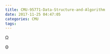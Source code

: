 ```yaml
---
title: CMU-95771-Data-Structure-and-Algorithm
date: 2017-11-25 04:47:05
categories: CMU
tags:
---
```


Ω 

Θ

